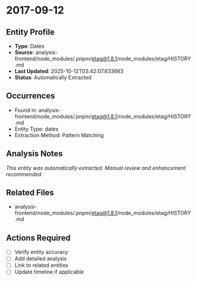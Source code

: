 # 2017-09-12

## Entity Profile
- **Type**: Dates
- **Source**: analysis-frontend/node_modules/.pnpm/etag@1.8.1/node_modules/etag/HISTORY.md
- **Last Updated**: 2025-10-12T03:42:07.633663
- **Status**: Automatically Extracted

## Occurrences
- Found in: analysis-frontend/node_modules/.pnpm/etag@1.8.1/node_modules/etag/HISTORY.md
- Entity Type: dates
- Extraction Method: Pattern Matching

## Analysis Notes
*This entity was automatically extracted. Manual review and enhancement recommended.*

## Related Files
- analysis-frontend/node_modules/.pnpm/etag@1.8.1/node_modules/etag/HISTORY.md

## Actions Required
- [ ] Verify entity accuracy
- [ ] Add detailed analysis
- [ ] Link to related entities
- [ ] Update timeline if applicable
